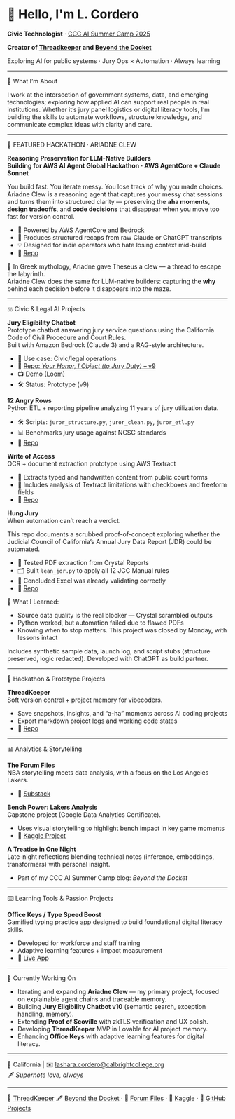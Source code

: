 # 👋 Hello, I'm L. Cordero

**Civic Technologist** · [CCC AI Summer Camp 2025](https://dxhub.calpoly.edu/ccc-ai-summer-camp/)

**Creator of [Threadkeeper](https://threadkeeper.io) and [Beyond the Docket](https://sites.google.com/view/beyonddocket/home)**  

Exploring AI for public systems · Jury Ops × Automation · Always learning

---

🧭 What I’m About  

I work at the intersection of government systems, data, and emerging technologies; exploring how applied AI can support real people in real institutions. Whether it’s jury panel logistics or digital literacy tools, I’m building the skills to automate workflows, structure knowledge, and communicate complex ideas with clarity and care.  

---

🧶 FEATURED HACKATHON · ARIADNE CLEW

**Reasoning Preservation for LLM-Native Builders**  
**Building for AWS AI Agent Global Hackathon · AWS AgentCore + Claude Sonnet**

You build fast. You iterate messy. You lose track of why you made choices.  
Ariadne Clew is a reasoning agent that captures your messy chat sessions and turns them into structured clarity — preserving the **aha moments**, **design tradeoffs**, and **code decisions** that disappear when you move too fast for version control.

- 🧠 Powered by AWS AgentCore and Bedrock  
- 🧾 Produces structured recaps from raw Claude or ChatGPT transcripts  
- 💡 Designed for indie operators who hate losing context mid-build  
- 📂 [Repo](https://github.com/earlgreyhot1701D/Ariadne-Clew)

🧵 In Greek mythology, Ariadne gave Theseus a clew — a thread to escape the labyrinth.  
Ariadne Clew does the same for LLM-native builders: capturing the **why** behind each decision before it disappears into the maze.

---

⚖️ Civic & Legal AI Projects  

**Jury Eligibility Chatbot**  
Prototype chatbot answering jury service questions using the California Code of Civil Procedure and Court Rules.  
Built with Amazon Bedrock (Claude 3) and a RAG-style architecture.  

- 🧠 Use case: Civic/legal operations  
- 🔗 [Repo: *Your Honor, I Object (to Jury Duty)* – v9](https://github.com/earlgreyhot1701D/jury-chatbot)  
- 📺 [Demo (Loom)](https://www.loom.com/share/189bf95c6e8643da9188f85413daf56f?sid=634f2e81-8ac8-4328-8a54-9524c1a4231a)  
- 🛠️ Status: Prototype (v9)

**12 Angry Rows**  
Python ETL + reporting pipeline analyzing 11 years of jury utilization data.  
- 🛠️ Scripts: `juror_structure.py`, `juror_clean.py`, `juror_etl.py`  
- 📊 Benchmarks jury usage against NCSC standards  
- 📂 [Repo](https://github.com/earlgreyhot1701D/12-angry-rows)  

**Write of Access**  
OCR + document extraction prototype using AWS Textract  
- 📑 Extracts typed and handwritten content from public court forms  
- 💬 Includes analysis of Textract limitations with checkboxes and freeform fields  
- 📂 [Repo](https://github.com/earlgreyhot1701D/write-of-access)

**Hung Jury**  
When automation can’t reach a verdict.

This repo documents a scrubbed proof-of-concept exploring whether the Judicial Council of California’s Annual Jury Data Report (JDR) could be automated.  

- 🧪 Tested PDF extraction from Crystal Reports  
- 🗂️ Built `lean_jdr.py` to apply all 12 JCC Manual rules  
- 🧾 Concluded Excel was already validating correctly  
- 📂 [Repo](https://github.com/earlgreyhot1701D/hung-jury)

🧠 What I Learned:  
- Source data quality is the real blocker — Crystal scrambled outputs  
- Python worked, but automation failed due to flawed PDFs  
- Knowing when to stop matters. This project was closed by Monday, with lessons intact  

Includes synthetic sample data, launch log, and script stubs (structure preserved, logic redacted). Developed with ChatGPT as build partner.

---

🧪 Hackathon & Prototype Projects  

**ThreadKeeper**  
Soft version control + project memory for vibecoders.  
- Save snapshots, insights, and “a-ha” moments across AI coding projects  
- Export markdown project logs and working code states  
- 📂 [Repo](https://github.com/earlgreyhot1701D/threadkeeper)  

---

📊 Analytics & Storytelling  

**The Forum Files**  
NBA storytelling meets data analysis, with a focus on the Los Angeles Lakers.  
- 🏀 [Substack](https://theforumfiles.substack.com/)  

**Bench Power: Lakers Analysis**  
Capstone project (Google Data Analytics Certificate).  
- Uses visual storytelling to highlight bench impact in key game moments  
- 📂 [Kaggle Project](https://www.kaggle.com/)  

**A Treatise in One Night**  
Late-night reflections blending technical notes (inference, embeddings, transformers) with personal insight.  
- Part of my CCC AI Summer Camp blog: *Beyond the Docket*  

---

⌨️ Learning Tools & Passion Projects  

**Office Keys / Type Speed Boost**  
Gamified typing practice app designed to build foundational digital literacy skills.  
- Developed for workforce and staff training  
- Adaptive learning features + impact measurement  
- 📂 [Live App](https://type-speed-boost.lovable.app/)  

---

📌 Currently Working On  
- Iterating and expanding **Ariadne Clew** — my primary project, focused on explainable agent chains and traceable memory.  
- Building **Jury Eligibility Chatbot v10** (semantic search, exception handling, memory).  
- Extending **Proof of Scoville** with zkTLS verification and UX polish.  
- Developing **ThreadKeeper** MVP in Lovable for AI project memory.  
- Enhancing **Office Keys** with adaptive learning features for digital literacy. 

---

📍 California |  ✉️ lashara.cordero@calbrightcollege.org  
🖋️ *Supernote love, always*  

---

🧵 [ThreadKeeper](https://www.threadkeeper.io) 🖋️ [Beyond the Docket](https://sites.google.com/view/beyond-the-docket) · 🏀 [Forum Files](https://theforumfiles.substack.com/) · 🧪 [Kaggle](https://www.kaggle.com/) · 📂 [GitHub Projects](https://github.com/earlgreyhot1701D)

